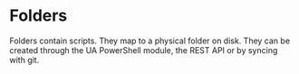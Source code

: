 # Folders

Folders contain scripts. They map to a physical folder on disk. They can be created through the UA PowerShell module, the REST API or by syncing with git. 

